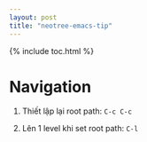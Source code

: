 ```yaml
---
layout: post
title: "neotree-emacs-tip"
---
```


{% include toc.html %}

# Navigation

1. Thiết lập lại root path: `C-c C-c`

2. Lên 1 level khi set root path: `C-l`

